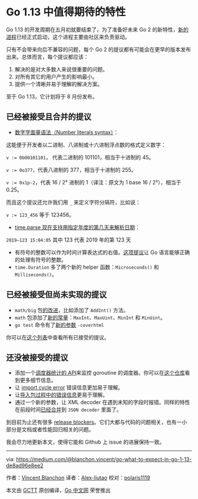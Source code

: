 # Go 1.13 中值得期待的特性

Go 1.13 的开发周期在五月初就要结束了，为了准备好未来 Go 2 的新特性，[新的进程](https://blog.golang.org/go2-here-we-come)已经正式启动，这个进程主要由社区来负责驱动。

只有不会带来向后不兼容的问题，每个 Go 2 的提议都有可能会在更早的版本发布出来。总体而言，每个提议都应该：

1. 解决的是对大多数人来说很重要的问题。
2. 对所有其它的用户产生的影响最小。
3. 提供一个清晰并易于理解的解决方案。

至于 Go 1.13，它计划将于 8 月份发布。

## 已经被接受且合并的提议

- [数字字面量语法（Number literals syntax）](https://go.googlesource.com/proposal/+/master/design/19308-number-literals.md)：

这能便于开发者以二进制、八进制或十六进制浮点数的格式定义数字：

`v := 0b00101101`， 代表二进制的 101101，相当于十进制的 45。

`v := 0o377`，代表八进制的 377，相当于十进制的 255。

`v := 0x1p-2`，代表 16 / 2² 进制的 1（译注：原文为 1 base 16 / 2²），相当于 0.25。

而且这个提议还允许我们用 `_` 来定义字符分隔符，比如说：

`v := 123_456` 等于 123456。

- [time.parse 现在支持用指定年度的第几天来解析日期](https://github.com/golang/go/issues/25689)：

`2019–123 15:04:05` 其中 123 代表 2019 年的第 123 天

- 有符号的整数可以作为时间计算表达式的右值。[这项提议](https://github.com/golang/go/issues/19113)让 Go 语言能够正确的处理有符号的整数。
- `time.Duration` 多了两个新的 helper 函数：`Microseconds()` 和 `Milliseconds()`。

## 已经被接受但尚未实现的提议

- `math/big` 包[的改进](https://github.com/golang/go/issues/29951)，比如添加了 `AddInt()` 方法。
- `math` 包添加了[新的常量](https://github.com/golang/go/issues/28538)：`MaxInt`、`MaxUint`、`MinInt` 和 `MinUint`。
- `go test` 命令有了[新的参数](https://github.com/golang/go/issues/22964) `-coverhtml`

你可以在[这个列表](https://github.com/golang/go/issues?utf8=✓&q=label%3AProposal-Accepted+milestone%3AGo1.13)中查看所有已接受的提议。

## 还没被接受的提议

- 添加一个[调度器统计的 API](https://github.com/golang/go/issues/15490)来监控 goroutine 的调度器。你可以在[这个仓库](https://github.com/deft-code/proposal/blob/master/design/15490-schedstats.md)看到更多细节信息。
- 让 [import cycle error](https://github.com/golang/go/issues/31011) 错误信息更加易于理解。
- 让[导入包过程中的错误信息](https://github.com/golang/go/issues/30723)更易于理解。
- 通过一个新的参数，让 XML decoder 在遇到未知的字段时报错。同样的特性在前段时间[已经合并](https://go-review.googlesource.com/c/go/+/74830/)到 `JSON decoder` 里面了。

到目前为止还有很多 [release blockers](https://github.com/golang/go/issues?q=is%3Aopen+milestone%3AGo1.13+label%3Arelease-blocker)。它们大都与代码的问题相关，也有一小部分是文档或者性能回归相关的问题。

我会尽力地更新本文，使得它能和 Github 上 issue 的进展保持一致。

---

via: https://medium.com/@blanchon.vincent/go-what-to-expect-in-go-1-13-de8ad96e8ee2

作者：[Vincent Blanchon](https://medium.com/@blanchon.vincent)
译者：[Alex-liutao](https://github.com/Alex-liutao)
校对：[polaris1119](https://github.com/polaris1119)

本文由 [GCTT](https://github.com/studygolang/GCTT) 原创编译，[Go 中文网](https://studygolang.com/) 荣誉推出
